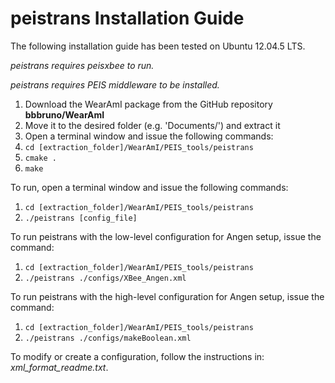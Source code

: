 ﻿# peistrans Installation Guide
The following installation guide has been tested on Ubuntu 12.04.5 LTS.

*peistrans requires peisxbee to run.*

*peistrans requires PEIS middleware to be installed.*

1. Download the WearAmI package from the GitHub repository **bbbruno/WearAmI**
2. Move it to the desired folder (e.g. 'Documents/') and extract it
3. Open a terminal window and issue the following commands:
5. `cd [extraction_folder]/WearAmI/PEIS_tools/peistrans`
6. `cmake .`
7. `make`

To run, open a terminal window and issue the following commands:

1. `cd [extraction_folder]/WearAmI/PEIS_tools/peistrans`
2. `./peistrans [config_file]`

To run peistrans with the low-level configuration for Angen setup, issue the command:

1. `cd [extraction_folder]/WearAmI/PEIS_tools/peistrans`
2. `./peistrans ./configs/XBee_Angen.xml`

To run peistrans with the high-level configuration for Angen setup, issue the command:

1. `cd [extraction_folder]/WearAmI/PEIS_tools/peistrans`
2. `./peistrans ./configs/makeBoolean.xml`

To modify or create a configuration, follow the instructions in: *xml_format_readme.txt*.
